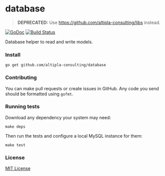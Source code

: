 
# database

> **DEPRECATED:** Use https://github.com/altipla-consulting/libs instead.

[![GoDoc](https://godoc.org/github.com/altipla-consulting/database?status.svg)](https://godoc.org/github.com/altipla-consulting/database)
[![Build Status](https://travis-ci.org/altipla-consulting/database.svg?branch=master)](https://travis-ci.org/altipla-consulting/database)

Database helper to read and write models.


### Install

```shell
go get github.com/altipla-consulting/database
```


### Contributing

You can make pull requests or create issues in GitHub. Any code you send should be formatted using ```gofmt```.


### Running tests

Download any dependency your system may need:

```shell
make deps
```

Then run the tests and configure a local MySQL instance for them:

```shell
make test
```


### License

[MIT License](LICENSE)
